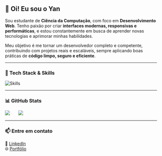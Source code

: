 ## 👋 Oi! Eu sou o Yan

Sou estudante de **Ciência da Computação**, com foco em **Desenvolvimento Web**. Tenho paixão por criar **interfaces modernas, responsivas e performáticas**, e estou constantemente em busca de aprender novas tecnologias e aprimorar minhas habilidades.

Meu objetivo é me tornar um desenvolvedor completo e competente, contribuindo com projetos reais e escaláveis, sempre aplicando boas práticas de **código limpo, seguro e eficiente**.

---

### 🚀 Tech Stack & Skills

![Skills](https://skills-icons.vercel.app/api/icons?i=ts,nextjs,react,vite,tailwind,node,pnpm,express,fastify,mysql,prisma,c)

---

### 📊 GitHub Stats

<div>
  <img src="https://github-readme-stats.vercel.app/api/top-langs/?username=yan-carlosif&show_icons=true&bg_color=1a1b27&text_color=38bdae" />
  &nbsp;&nbsp;&nbsp;&nbsp;&nbsp;
  <img src="https://github-readme-stats.vercel.app/api?username=yan-carlosif&show_icons=true&theme=tokyonight&border_radius=10" />
</div>
 
---

### 📫 Entre em contato

💼 [LinkedIn](https://www.linkedin.com/in/yancarlosribeiro/)  
🌐 [Portfólio](http://portfolio-yan-seven.vercel.app/)
